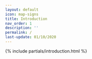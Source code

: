 ```yaml
---
layout: default
icon: map-signs
title: Introduction
nav_order: 1
description: ''
permalink: /
last-update: 01/10/2020
---
```


{% include partials/introduction.html %}